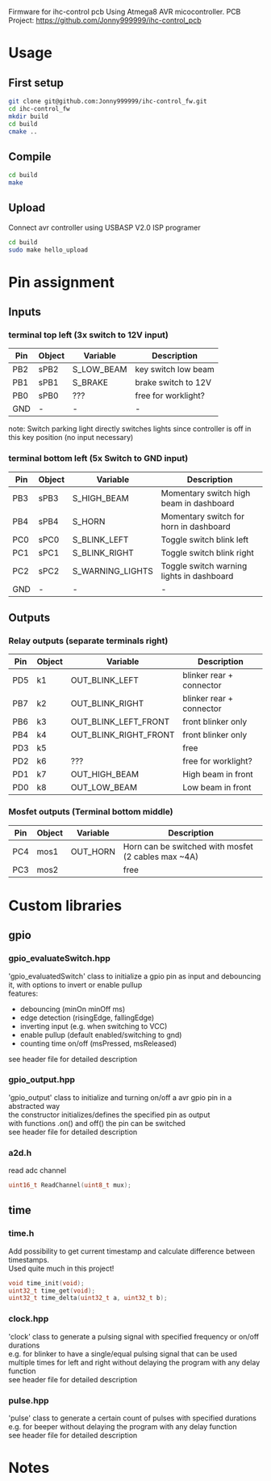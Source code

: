 Firmware for ihc-control pcb
Using Atmega8 AVR micocontroller.
PCB Project: https://github.com/Jonny999999/ihc-control_pcb

# Usage
## First setup
``` bash
git clone git@github.com:Jonny999999/ihc-control_fw.git
cd ihc-control_fw
mkdir build
cd build
cmake ..
```

## Compile
``` bash
cd build
make
```

## Upload
Connect avr controller using USBASP V2.0 ISP programer
``` bash
cd build
sudo make hello_upload
```



# Pin assignment
## Inputs
### terminal top left (3x switch to 12V input)

| Pin | Object | Variable | Description |
| --- | --- | --- | --- |
| PB2 | sPB2 | S_LOW_BEAM | key switch low beam |
| PB1 | sPB1 | S_BRAKE | brake switch to 12V |
| PB0 | sPB0 | ??? | free for worklight? |
| GND | - | - | - |

note: Switch parking light directly switches lights since controller is off in this key position (no input necessary)

### terminal bottom left (5x Switch to GND input)
| Pin | Object | Variable | Description |
| --- | --- | --- | --- |
| PB3 | sPB3 | S_HIGH_BEAM | Momentary switch high beam in dashboard |
| PB4 | sPB4 | S_HORN | Momentary switch for horn in dashboard |
| PC0 | sPC0 | S_BLINK_LEFT | Toggle switch blink left |
| PC1 | sPC1 | S_BLINK_RIGHT | Toggle switch blink right |
| PC2 | sPC2 | S_WARNING_LIGHTS | Toggle switch warning lights in dashboard |
| GND | - | - | - |

## Outputs
### Relay outputs (separate terminals right)
| Pin | Object | Variable | Description |
| --- | --- | --- | --- |
| PD5 | k1 | OUT_BLINK_LEFT | blinker rear + connector |
| PB7 | k2 | OUT_BLINK_RIGHT | blinker rear + connector |
| PB6 | k3 | OUT_BLINK_LEFT_FRONT | front blinker only |
| PB4 | k4 | OUT_BLINK_RIGHT_FRONT | front blinker only |
| PD3 | k5 | | free |
| PD2 | k6 | ??? | free for worklight? |
| PD1 | k7 | OUT_HIGH_BEAM | High beam in front |
| PD0 | k8 | OUT_LOW_BEAM | Low beam in front |

### Mosfet outputs (Terminal bottom middle)
| Pin | Object | Variable | Description |
| --- | --- | --- | --- |
| PC4 | mos1 | OUT_HORN | Horn can be switched with mosfet (2 cables max ~4A) |
| PC3 | mos2 | | free |



# Custom libraries
## gpio
### gpio_evaluateSwitch.hpp
'gpio_evaluatedSwitch' class to initialize a gpio pin as input and debouncing it, with options to invert or enable pullup  
features:  
- debouncing (minOn minOff ms)
- edge detection (risingEdge, fallingEdge)
- inverting input (e.g. when switching to VCC)
- enable pullup (default enabled/switching to gnd)
- counting time on/off (msPressed, msReleased)

see header file for detailed description   

### gpio_output.hpp
'gpio_output' class to initialize and turning on/off a avr gpio pin in a abstracted way  
the constructor initializes/defines the specified pin as output   
with functions .on() and off() the pin can be switched  
see header file for detailed description   

### a2d.h
read adc channel  
```c
uint16_t ReadChannel(uint8_t mux);
```


## time
### time.h
Add possibility to get current timestamp and calculate difference between timestamps.  
Used quite much in this project!
```cpp
void time_init(void);  
uint32_t time_get(void);
uint32_t time_delta(uint32_t a, uint32_t b);
```

### clock.hpp
'clock' class to generate a pulsing signal with specified frequency or on/off durations  
e.g. for blinker to have a single/equal pulsing signal that can be used multiple times for left and right without delaying the program with any delay function  
see header file for detailed description  

### pulse.hpp
'pulse' class to generate a certain count of pulses with specified durations  
e.g. for beeper without delaying the program with any delay function  
see header file for detailed description  



# Notes

